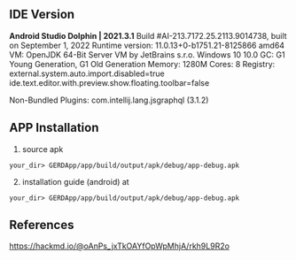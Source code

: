 ## IDE Version

**Android Studio Dolphin | 2021.3.1**
Build #AI-213.7172.25.2113.9014738, built on September 1, 2022
Runtime version: 11.0.13+0-b1751.21-8125866 amd64
VM: OpenJDK 64-Bit Server VM by JetBrains s.r.o.
Windows 10 10.0
GC: G1 Young Generation, G1 Old Generation
Memory: 1280M
Cores: 8
Registry:
external.system.auto.import.disabled=true
ide.text.editor.with.preview.show.floating.toolbar=false

Non-Bundled Plugins:
com.intellij.lang.jsgraphql (3.1.2)

## APP Installation

1. source apk
```
your_dir> GERDApp/app/build/output/apk/debug/app-debug.apk
```
2. installation guide (android) at 
```
your_dir> GERDApp/app/build/output/apk/debug/app-debug.apk
```

## References

https://hackmd.io/@oAnPs_jxTkOAYfOpWpMhjA/rkh9L9R2o